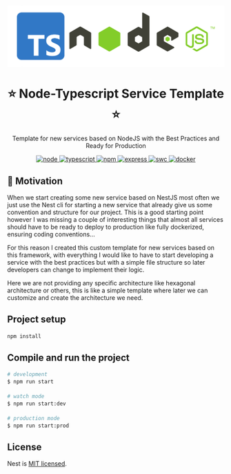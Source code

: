 <p align="center">
  <a href="https://nodejs.org/en" target="blank">
    <img src="images/node.png" width="512" alt="Node Logo" />
  </a>
</p>

<h1 align="center">⭐ Node-Typescript Service Template ⭐</h1>

<p align="center">
  Template for new services based on NodeJS with the Best Practices and Ready for Production
</p>

<p align="center">
  <a href="https://nodejs.org/docs/latest-v20.x/api/index.html" target="_blank">
    <img src="https://img.shields.io/badge/node-20.x-green.svg" alt="node"/>
  </a>
  <a href="https://www.typescriptlang.org/" target="_blank">
    <img src="https://img.shields.io/badge/typescript-5.x-blue.svg" alt="typescript"/>
  </a>
  <a href="https://www.npmjs.com/" target="_blank">
    <img src="https://img.shields.io/badge/npm-10.x-red.svg" alt="npm"/>
  </a>
  <a href="https://expressjs.com/">
    <img src="https://img.shields.io/badge/Web_Framework-Express-black.svg" alt="express"/>
  </a>
  <a href="https://swc.rs/">
    <img src="https://img.shields.io/badge/Compiler-SWC_-orange.svg" alt="swc"/>
  </a>
  <a href="https://www.docker.com/">
    <img src="https://img.shields.io/badge/Dockerized 🐳_-blue.svg" alt="docker"/>
  </a>
</p>

## 👀 Motivation

When we start creating some new service based on NestJS most often we just use the Nest cli for starting a new service that already give us some convention and structure for our project. This is a good starting point however I was missing a couple of interesting things that almost all services should have to be ready to deploy to production like fully dockerized, ensuring coding conventions...

For this reason I created this custom template for new services based on this framework, with everything I would like to have to start developing a service with the best practices but with a simple file structure so later developers can change to implement their logic.

Here we are not providing any specific architecture like hexagonal architecture or others, this is like a simple template where later we can customize and create the architecture we need.

## Project setup

```bash
npm install
```

## Compile and run the project

```bash
# development
$ npm run start

# watch mode
$ npm run start:dev

# production mode
$ npm run start:prod
```

## License

Nest is [MIT licensed](https://github.com/nestjs/nest/blob/master/LICENSE).
